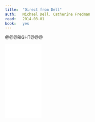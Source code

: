 ```yaml
---
title:	"Direct from Dell"
auth:	Michael Dell, Catherine Fredman
read:	2014-03-01
book:	yes
---
```






@@@RIGHT@@@
<iframe style="width:120px;height:240px;" marginwidth="0" marginheight="0" scrolling="no" frameborder="0" src="//ws-na.amazon-adsystem.com/widgets/q?ServiceVersion=20070822&OneJS=1&Operation=GetAdHtml&MarketPlace=US&source=ss&ref=ss_til&ad_type=product_link&tracking_id=wojcadamkoszh-20&marketplace=amazon&region=US&placement=0060845724&asins=0060845724&linkId=M7WZI6Y7SFHT6MLI&show_border=false&link_opens_in_new_window=true&price_color=333333&title_color=C00000&bg_color=FFFFFF">
</iframe>
